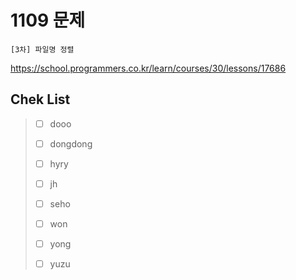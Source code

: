 # 1109 문제

```
[3차] 파일명 정렬
```

https://school.programmers.co.kr/learn/courses/30/lessons/17686

## Chek List

> - [ ] dooo
> 
> - [ ] dongdong
> 
> - [ ] hyry
> 
> - [ ] jh
> 
> - [ ] seho
> 
> - [ ] won
> 
> - [ ] yong
> 
> - [ ] yuzu
